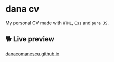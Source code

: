 # dana cv

My personal CV made with `HTML`, `Css` and `pure JS`.

## 🐕 Live preview

[danacomanescu.github.io](https://danacomanescu.github.io/)
